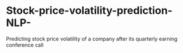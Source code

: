 # Stock-price-volatility-prediction-NLP-
Predicting stock price volatility of a company after its quarterly earning conference call
